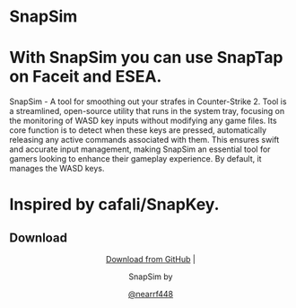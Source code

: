 # SnapSim
# With SnapSim you can use SnapTap on Faceit and ESEA.

SnapSim - A tool for smoothing out your strafes in Counter-Strike 2. Tool is a streamlined, open-source utility that runs in the system tray, focusing on the monitoring of WASD key inputs without modifying any game files. Its core function is to detect when these keys are pressed, automatically releasing any active commands associated with them. This ensures swift and accurate input management, making SnapSim an essential tool for gamers looking to enhance their gameplay experience. By default, it manages the WASD keys.

# Inspired by cafali/SnapKey.

Download
--------------------------------------------------------------------------------------------------
<p align="center">
  <a href="https://github.com/nearrf448/SnapSim/releases">Download from GitHub</a> |
</p>

<p align="center">
  SnapSim by
</p>
<p align="center">
  <a href="https://github.com/nearrf448">@nearrf448</a> 
</p>



